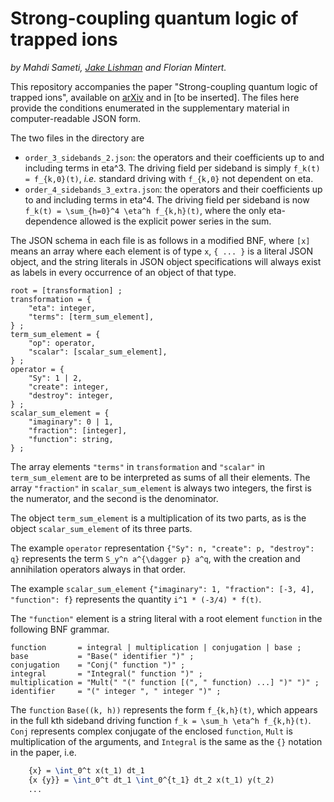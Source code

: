 # Strong-coupling quantum logic of trapped ions

_by Mahdi Sameti, [Jake Lishman](https://www.github.com/jakelishman) and Florian
Mintert._

This repository accompanies the paper "Strong-coupling quantum logic of trapped
ions", available on [arXiv][arxiv] and in [to be inserted].  The files here
provide the conditions enumerated in the supplementary material in
computer-readable JSON form.

[arxiv]: https://arxiv.org/abs/2003.11718

The two files in the directory are

- `order_3_sidebands_2.json`: the operators and their coefficients up to and
  including terms in eta^3.  The driving field per sideband is simply `f_k(t) =
  f_{k,0}(t)`, _i.e._ standard driving with `f_{k,0}` not dependent on eta.
- `order_4_sidebands_3_extra.json`: the operators and their coefficients up to
  and including terms in eta^4.  The driving field per sideband is now `f_k(t) =
  \sum_{h=0}^4 \eta^h f_{k,h}(t)`, where the only eta-dependence allowed is the
  explicit power series in the sum.

The JSON schema in each file is as follows in a modified BNF, where `[x]` means
an array where each element is of type `x`, `{ ... }` is a literal
JSON object, and the string literals in JSON object specifications will always
exist as labels in every occurrence of an object of that type.
```EBNF
root = [transformation] ;
transformation = {
    "eta": integer,
    "terms": [term_sum_element],
} ;
term_sum_element = {
    "op": operator,
    "scalar": [scalar_sum_element],
} ;
operator = {
    "Sy": 1 | 2,
    "create": integer,
    "destroy": integer,
} ;
scalar_sum_element = {
    "imaginary": 0 | 1,
    "fraction": [integer],
    "function": string,
} ;
```

The array elements `"terms"` in `transformation` and `"scalar"` in
`term_sum_element` are to be interpreted as sums of all their elements.  The
array `"fraction"` in `scalar_sum_element` is always two integers, the first is
the numerator, and the second is the denominator.

The object `term_sum_element` is a multiplication of its two parts, as is the
object `scalar_sum_element` of its three parts.

The example `operator` representation `{"Sy": n, "create": p, "destroy": q}`
represents the term `S_y^n a^{\dagger p} a^q`, with the creation and
annihilation operators always in that order.

The example `scalar_sum_element` `{"imaginary": 1, "fraction": [-3, 4],
"function": f}` represents the quantity `i^1 * (-3/4) * f(t)`.

The `"function"` element is a string literal with a root element `function` in
the following BNF grammar.
```EBNF
function       = integral | multiplication | conjugation | base ;
base           = "Base(" identifier ")" ;
conjugation    = "Conj(" function ")" ;
integral       = "Integral(" function ")" ;
multiplication = "Mult(" "(" function [(", " function) ...] ")" ")" ;
identifier     = "(" integer ", " integer ")" ;
```
The `function` `Base((k, h))` represents the form `f_{k,h}(t)`, which appears in
the full kth sideband driving function `f_k = \sum_h \eta^h f_{k,h}(t)`. `Conj`
represents complex conjugate of the enclosed `function`, `Mult` is
multiplication of the arguments, and `Integral` is the same as the `{}` notation
in the paper, i.e.
```latex
    {x} = \int_0^t x(t_1) dt_1
    {x {y}} = \int_0^t dt_1 \int_0^{t_1} dt_2 x(t_1) y(t_2)
    ...
```
